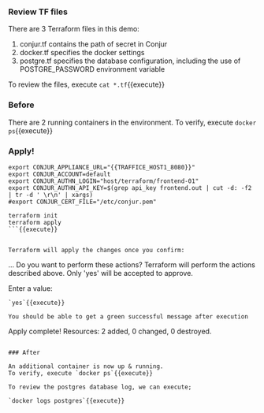 
### Review TF files

There are 3 Terraform files in this demo:

1. conjur.tf contains the path of secret in Conjur
2. docker.tf specifies the docker settings
3. postgre.tf specifies the database configuration, including the use of POSTGRE_PASSWORD environment variable

To review the files, execute `cat *.tf`{{execute}}

### Before

There are 2 running containers in the environment.
To verify, execute `docker ps`{{execute}}

### Apply!

```
export CONJUR_APPLIANCE_URL="{{TRAFFICE_HOST1_8080}}"
export CONJUR_ACCOUNT=default
export CONJUR_AUTHN_LOGIN="host/terraform/frontend-01"
export CONJUR_AUTHN_API_KEY=$(grep api_key frontend.out | cut -d: -f2 | tr -d ' \r\n' | xargs)
#export CONJUR_CERT_FILE="/etc/conjur.pem"

terraform init
terraform apply
```{{execute}}


Terraform will apply the changes once you confirm:

```
...
Do you want to perform these actions?
  Terraform will perform the actions described above.
  Only 'yes' will be accepted to approve.

  Enter a value: 
```  
`yes`{{execute}}

You should be able to get a green successful message after execution

```
Apply complete! Resources: 2 added, 0 changed, 0 destroyed.
```

### After

An additional container is now up & running.
To verify, execute `docker ps`{{execute}}

To review the postgres database log, we can execute;

`docker logs postgres`{{execute}}
